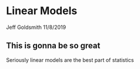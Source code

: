 Linear Models
================
Jeff Goldsmith
11/8/2019

## This is gonna be so great

Seriously linear models are the best part of statistics
